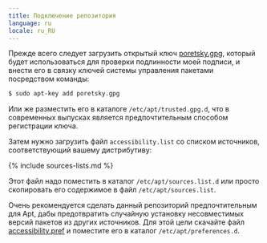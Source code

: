 ```yaml
---
title: Подключение репозитория
language: ru
locale: ru_RU
---
```


Прежде всего следует загрузить открытый ключ
[poretsky.gpg](repo/poretsky.gpg), который будет использоваться для
проверки подлинности моей подписи, и внести его в связку ключей
системы управления пакетами посредством команды:

```bash
$ sudo apt-key add poretsky.gpg
```

Или же разместить его в каталоге `/etc/apt/trusted.gpg.d`, что в
современных выпусках является предпочтительным способом регистрации ключа.

Затем нужно загрузить файл `accessibility.list` со списком источников,
соответствующий вашему дистрибутиву:

{% include sources-lists.md %}

Этот файл надо поместить в каталог `/etc/apt/sources.list.d` или
просто скопировать его содержимое в файл `/etc/apt/sources.list`.

Очень рекомендуется сделать данный репозиторий предпочтительным для
Apt, дабы предотвратить случайную установку несовместимых версий
пакетов из других источников. Для этой цели скачайте файл
[accessibility.pref](files/accessibility.pref) и поместите его
в каталог `/etc/apt/preferences.d`.
